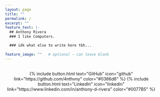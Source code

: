 ```yaml
---
layout: page
title: ""
permalink: /
excerpt: ""
feature_text: |-
  ## Anthony Rivera
  ### I like Computers.

  ### idk what else to write here tbh...
  
feature_image: ""   # optional — can leave blank
---
```


<div class="typeset" style="text-align:center; margin-top:2rem;">
  {% include button.html text="GitHub" icon="github" link="https://github.com/4nthvny" color="#0366d6" %}
  {% include button.html text="LinkedIn" icon="linkedin" link="https://www.linkedin.com/in/anthony-d-rivera" color="#0077B5" %}
</div>

